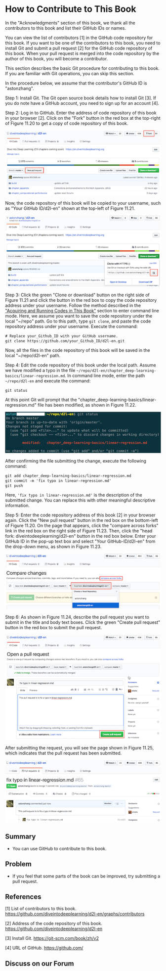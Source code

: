 # How to Contribute to This Book

In the "Acknowledgments" section of this book, we thank all the contributors to this book and list their GitHub IDs or names.

You can view the list of contributors [1] in the GitHub code repository for this book. If you want to be one of the contributors to this book, you need to install Git and submit a pull request [2] for the GitHub code repository of this book. When your pull request is merged into the code repository by the author of this book, you will become a contributor.

This section describes the basic Git procedure for contributing to this book. If you are familiar with Git operations, you can skip this section.

In the procedure below, we assume that the contributor's GitHub ID is "astonzhang".

Step 1: Install Git. The Git open source book details how to install Git [3]. If you do note have a GitHub account, you need to sign up for an account [4].

Step 2: Log in to GitHub. Enter the address of code repository of this book in your browser [2]. Click on the "Fork" button in the red box at the top-right of Figure 11.20 to get a copy of code repository of this book.

![Figure 11.20. The code repository page.](../img/contrib01.png)


Now, the code repository of this book will be copied to your username, such as "Your GitHub ID/d2l-en" shown at the top-left of Figure 11.21.

![Figure 11.21. Copy the code repository.](../img/contrib02.png)


Step 3: Click the green "Clone or download" button on the right side of Figure 11.21 and click the button in the red box to copy the code repository address under your username. Follow the method described in the ["Acquiring and Running Codes in This Book"](../chapter_prerequisite/install.md) section to enter command line mode. Here, we assume you want to save the code repository under the local "~/repo" path. Go to this path, type `git clone`, and paste the code repository address under your username. Execute the command:

```
# Replace your_Github_ID with your GitHub username.
git clone https://github.com/your_Github_ID/d2l-en.git
```

Now, all the files in the code repository of this book will be saved in the local "~/repo/d2l-en" path.


Step 4: Edit the code repository of this book under the local path. Assume we have modified a typo in the file `~/repo/d2l-en/chapter_deep-learning-basics/linear-regression.md`. In command line mode, enter the path `~/repo/d2l-en` and execute the command:

```
git status
```

At this point Git will prompt that the "chapter_deep-learning-basics/linear-regression.md" file has been modified, as shown in Figure 11.22.

![Figure 11.22. Git prompts that the chapter_deep-learning-basics/linear-regression.md file has been modified.](../img/contrib03.png)

After confirming the file submitting the change, execute the following command:

```
git add chapter_deep-learning-basics/linear-regression.md
git commit -m 'fix typo in linear-regression.md'
git push
```

Here, `'fix typo in linear-regression.md'` is the description of the submitted change. You can replace this with other meaningful descriptive information.

Step 5: Enter the code repository address of this book [2] in your browser again. Click the "New pull request" button in the red box on the bottom-left of Figure 11.20. On the page that appears, click the "compare across forks" link in the red box on the right side of Figure 11.23. Then, click the "head fork: diveintodeeplearning/d2l-en" button in the red box below. Enter your GitHub ID in the pop-up text box and select "Your GitHub-ID/d2l-en" from the drop-down menu, as shown in Figure 11.23.

![Figure 11.23. Select the code repository where the source of the change is located.](../img/contrib04.png)


Step 6: As shown in Figure 11.24, describe the pull request you want to submit in the title and body text boxes. Click the green "Create pull request" button in the red box to submit the pull request.

![Figure 11.24. Describe and submit a pull request.](../img/contrib05.png)


After submitting the request, you will see the page shown in Figure 11.25, which indicates that the pull request has been submitted.

![Figure 11.25. The pull request has been submitted.](../img/contrib06.png)


## Summary

* You can use GitHub to contribute to this book.


## Problem

* If you feel that some parts of the book can be improved, try submitting a pull request.


## References

[1] List of contributors to this book. https://github.com/diveintodeeplearning/d2l-en/graphs/contributors

[2] Address of the code repository of this book. https://github.com/diveintodeeplearning/d2l-en

[3] Install Git. https://git-scm.com/book/zh/v2

[4] URL of GitHub. https://github.com/

## Discuss on our Forum

<div id="discuss" topic_id="2401"></div>
